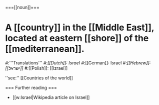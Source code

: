 ===[[noun]]===
# A [[country]] in the [[Middle East]], located at eastern [[shore]] of the [[mediterranean]].
#:'''Translations'''
#:*[[Dutch]]: Israel
#:*[[German]]: Israel
#:*[[Hebrew]]: [[ישראל]]
#:*[[Polish]]: [[Izrael]]

''see:'' [[Countries of the world]]

=== Further reading ===

* [[w:Israel|Wikipedia article on Israel]]